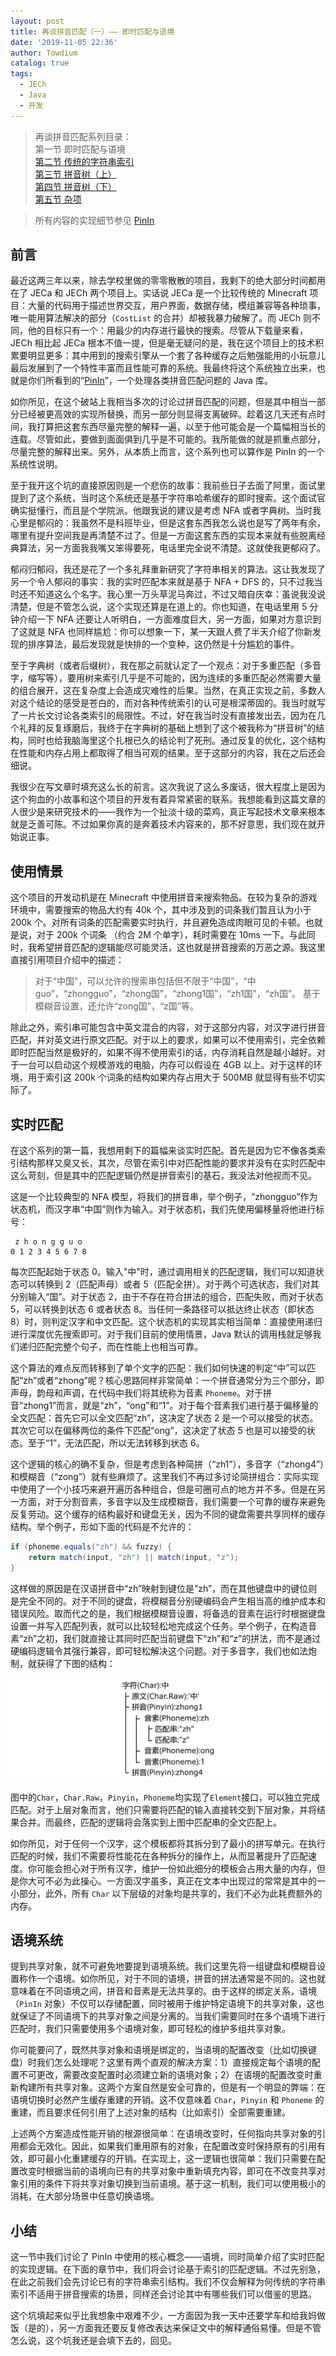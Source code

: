 ```yaml
---
layout: post
title: 再谈拼音匹配（一）—— 即时匹配与语境
date: '2019-11-05 22:36'
author: Towdium
catalog: true
tags:
  - JECh
  - Java
  - 开发
---
```


> 再谈拼音匹配系列目录：  
> 第一节 即时匹配与语境  
> [第二节 传统的字符串索引][11]  
> [第三节 拼音树（上）][12]  
> [第四节 拼音树（下）][13]  
> [第五节 杂项][14]

> 所有内容的实现细节参见 [PinIn][2]

## 前言

最近这两三年以来，除去学校里做的零零散散的项目，我剩下的绝大部分时间都用在了 JECa 和 JECh 两个项目上。实话说 JECa 是一个比较传统的 Minecraft 项目：大量的代码用于描述世界交互，用户界面，数据存储，模组兼容等各种琐事，唯一能用算法解决的部分（`CostList` 的合并）却被我暴力破解了。而 JECh 则不同，他的目标只有一个：用最少的内存进行最快的搜索。尽管从下载量来看，JECh 相比起 JECa 根本不值一提，但是毫无疑问的是，我在这个项目上的技术积累要明显更多：其中用到的搜索引擎从一个套了各种缓存之后勉强能用的小玩意儿最后发展到了一个特性丰富而且性能可靠的系统。我最终将这个系统独立出来，也就是你们所看到的“[PinIn][2]”，一个处理各类拼音匹配问题的 Java 库。

如你所见，在这个破站上我相当多次的讨论过拼音匹配的问题，但是其中相当一部分已经被更高效的实现所替换，而另一部分则显得支离破碎。趁着这几天还有点时间，我打算把这套东西尽量完整的解释一遍，以至于他可能会是一个篇幅相当长的连载。尽管如此，要做到面面俱到几乎是不可能的。我所能做的就是抓重点部分，尽量完整的解释出来。另外，从本质上而言，这个系列也可以算作是 PinIn 的一个系统性说明。

至于我开这个坑的直接原因则是一个悲伤的故事：我前些日子去面了阿里，面试里提到了这个系统，当时这个系统还是基于字符串哈希缓存的即时搜索。这个面试官确实挺懂行，而且是个学院派。他跟我说的建议是考虑 NFA 或者字典树。当时我心里是郁闷的：我虽然不是科班毕业，但是这套东西我怎么说也是写了两年有余，哪里有提升空间我是再清楚不过了。但是一方面这套东西的实现本来就有些脱离经典算法，另一方面我我嘴又笨得要死，电话里完全说不清楚。这就使我更郁闷了。

郁闷归郁闷，我还是花了一个多礼拜重新研究了字符串相关的算法。这让我发现了另一个令人郁闷的事实：我的实时匹配本来就是基于 NFA + DFS 的，只不过我当时还不知道这么个名字。我心里一万头草泥马奔过，不过又暗自庆幸：虽说我没说清楚，但是不管怎么说，这个实现还算是在道上的。你也知道，在电话里用 5 分钟介绍一下 NFA 还要让人听明白，一方面难度巨大，另一方面，如果对方意识到了这就是 NFA 也同样尴尬：你可以想象一下，某一天跟人费了半天介绍了你新发现的排序算法，最后发现就是快排的一个变种，这仍然是十分尴尬的事件。

至于字典树（或者后缀树），我在那之前就认定了一个观点：对于多重匹配（多音字，缩写等），要用树来索引几乎是不可能的，因为连续的多重匹配必然需要大量的组合展开，这在复杂度上会造成灾难性的后果。当然，在真正实现之前，多数人对这个结论的感受是苍白的，而对各种传统索引的认可是根深蒂固的。我当时就写了一片长文讨论各类索引的局限性。不过，好在我当时没有直接发出去，因为在几个礼拜的反复琢磨后，我终于在字典树的基础上想到了这个被我称为“拼音树”的结构，同时也给我脑海里这个扎根已久的结论判了死刑。通过反复的优化，这个结构在性能和内存占用上都取得了相当可观的结果。至于这部分的内容，我在之后还会细说。

我很少在写文章时填充这么长的前言。这次我说了这么多废话，很大程度上是因为这个狗血的小故事和这个项目的开发有着异常紧密的联系。我想能看到这篇文章的人很少是来研究技术的——我作为一个扯淡十级的菜鸡，真正写起技术文章来根本就是乏善可陈。不过如果你真的是奔着技术内容来的，那不好意思，我们现在就开始说正事。

## 使用情景

这个项目的开发动机是在 Minecraft 中使用拼音来搜索物品。在较为复杂的游戏环境中，需要搜索的物品大约有 40k 个，其中涉及到的词条我们暂且认为小于 200k 个。对所有词条的匹配需要实时执行，并且避免造成肉眼可见的卡顿。也就是说，对于 200k 个词条 （约合 2M 个单字），耗时需要在 10ms 一下。与此同时，我希望拼音匹配的逻辑能尽可能灵活，这也就是拼音搜索的万恶之源。我这里直接引用项目介绍中的描述：

> 对于“中国”，可以允许的搜索串包括但不限于“中国”，“中guo”，“zhongguo”，“zhong国”，“zhong1国”，“zh1国”，“zh国”。 基于模糊音设置，还允许“zong国”，“z国”等。

除此之外，索引串可能包含中英文混合的内容，对于这部分内容，对汉字进行拼音匹配，并对英文进行原文匹配。对于以上的要求，如果可以不使用索引，完全依赖即时匹配当然是极好的，如果不得不使用索引的话，内存消耗自然是越小越好。对于一台可以启动这个规模游戏的电脑，内存可以假设在 4GB 以上。对于这样的环境，用于索引这 200k 个词条的结构如果内存占用大于 500MB 就显得有些不切实际了。

## 实时匹配

在这个系列的第一篇，我想用剩下的篇幅来谈实时匹配。首先是因为它不像各类索引结构那样又臭又长，其次，尽管在索引中对匹配性能的要求并没有在实时匹配中这么苛刻，但是其中的匹配逻辑仍然是拼音索引的基石，我没法对他视而不见。

这是一个比较典型的 NFA 模型，将我们的拼音串，举个例子，“zhongguo”作为状态机，而汉字串“中国”则作为输入。对于状态机，我们先使用偏移量将他进行标号：

```
 z h o n g g u o
0 1 2 3 4 5 6 7 8
```

每次匹配起始于状态 0。输入"中"时，通过调用相关的匹配逻辑，我们可以知道状态可以转换到 2（匹配声母）或者 5（匹配全拼）。对于两个可选状态，我们对其分别输入“国”。对于状态 2，由于不存在符合拼法的组合，匹配失败，而对于状态 5，可以转换到状态 6 或者状态 8。当任何一条路径可以抵达终止状态（即状态 8）时，则判定汉字和中文匹配。这个状态机的实现其实相当简单：直接使用递归进行深度优先搜索即可。对于我们目前的使用情景，Java 默认的调用栈就足够我们递归匹配完整个句子，而在性能上也相当可靠。

这个算法的难点反而转移到了单个文字的匹配：我们如何快速的判定“中”可以匹配“zh”或者“zhong”呢？核心思路同样非常简单：一个拼音通常分为三个部分，即声母，韵母和声调，在代码中我们将其统称为音素 `Phoneme`。对于拼音“zhong1”而言，就是“zh”，“ong”和“1”。对于每个音素我们进行基于偏移量的全文匹配：首先它可以全文匹配“zh”，这决定了状态 2 是一个可以接受的状态。其次它可以在偏移两位的条件下匹配“ong”，这决定了状态 5 也是可以接受的状态。至于“1”，无法匹配，所以无法转移到状态 6。

这个逻辑的核心的确不复杂，但是考虑到各种简拼（“zh1”），多音字（“zhong4”）和模糊音（“zong”）就有些麻烦了。这里我们不再过多讨论简拼组合：实际实现中使用了一个小技巧来避开遍历各种组合，但是可圈可点的地方并不多。但是在另一方面，对于分割音素，多音字以及生成模糊音，我们需要一个可靠的缓存来避免反复劳动。这个缓存的结构最好和键盘无关，因为不同的键盘需要共享同样的缓存结构。举个例子，形如下面的代码是不允许的：

```java
if (phoneme.equals("zh") && fuzzy) {
    return match(input, "zh") || match(input, "z");
}
```

这样做的原因是在汉语拼音中“zh”映射到键位是“zh”，而在其他键盘中的键位则是完全不同的。对于不同的键盘，将模糊音分别硬编码会产生相当高的维护成本和错误风险。取而代之的是，我们根据模糊音设置，将备选的音素在运行时根据键盘设置一并写入匹配列表，就可以比较轻松地完成这个任务。举个例子，在构造音素“zh”之初，我们就直接让其同时匹配当前键盘下“zh”和“z”的拼法，而不是通过硬编码逻辑令其强行兼容，即可轻松解决这个问题。对于多音字，我们也如法炮制，就获得了下图的结构：

![模板结构][1]

图中的`Char`，`Char.Raw`，`Pinyin`，`Phoneme`均实现了`Element`接口，可以独立完成匹配。对于上层对象而言，他们只需要将匹配的输入直接转交到下层对象，并将结果合并。而最终，匹配的逻辑将会落实到上图中匹配串的全文匹配上。

如你所见，对于任何一个汉字，这个模板都将其拆分到了最小的拼写单元。在执行匹配的时候，我们不需要将性能花在各种拆分的操作上，从而显著提升了匹配速度。你可能会担心对于所有汉字，维护一份如此细分的模板会占用大量的内存，但是你大可不必为此操心。一方面汉字虽多，真正在文本中出现过的常常是其中的一小部分，此外，所有 `Char` 以下层级的对象均是共享的，我们不必为此耗费额外的内存。

## 语境系统

提到共享对象，就不可避免地要提到语境系统。我们这里先将一组键盘和模糊音设置称作一个语境。如你所见，对于不同的语境，拼音的拼法通常是不同的。这也就意味着在不同语境之间，拼音和音素是无法共享的。由于这样的绑定关系，语境（`PinIn` 对象）不仅可以存储配置，同时被用于维护特定语境下的共享对象，这也就保证了不同语境下的共享对象之间是分离的。当我们需要同时在多个语境下进行匹配时，我们只需要使用多个语境对象，即可轻松的维护多组共享对象。

你可能要问了，既然共享对象和语境是绑定的，当语境的配置改变（比如切换键盘）时我们怎么处理呢？这里有两个直观的解决方案：1）直接规定每个语境的配置不可更改，需要改变配置时必须建立新的语境对象；2）在语境的配置改变时重新构建所有共享对象。这两个方案自然是安全可靠的，但是有一个明显的弊端：在语境切换时必然产生缓存重建的开销。这不仅意味着 `Char`，`Pinyin` 和 `Phoneme` 的重建，而且要求任何引用了上述对象的结构（比如索引）全部需要重建。

上述两个方案造成性能开销的根源很简单：在语境改变时，任何指向共享对象的引用都会无效化。因此，如果我们重用原有的对象，在配置改变时保持原有的引用有效，即可最小化重建缓存的开销。在实现上，这一逻辑也很简单：我们只需要在配置改变时根据当前的语境向已有的共享对象中重新填充内容，即可在不改变共享对象引用的条件下将共享对象切换到当前语境。基于这一机制，我们可以使用极小的消耗，在大部分场景中任意切换语境。

## 小结

这一节中我们讨论了 PinIn 中使用的核心概念——语境，同时简单介绍了实时匹配的实现逻辑。在下面的章节中，我们将会讨论基于索引的匹配逻辑。不过先别急，在此之前我们会先讨论已有的字符串索引结构。我们不仅会解释为何传统的字符串索引不适用于拼音搜索的场景，同样还会讨论其中有哪些我们可以借鉴的思路。

这个坑填起来似乎比我想象中艰难不少，一方面因为我一天中还要学车和给我妈做饭（是的），另一方面我还要反复修改表达来保证文中的解释通俗易懂。但是不管怎么说，这个坑我还是会填下去的，回见。


[1]: /img/posts/2019/pinyin-search-again-1_1.png
[2]: https://github.com/Towdium/PinIn
[10]: https://www.towdium.me/2019/11/05/pinyin-search-again-1/
[11]: https://www.towdium.me/2019/11/10/pinyin-search-again-2/
[12]: https://www.towdium.me/2019/11/17/pinyin-search-again-3/
[13]: https://www.towdium.me/2019/11/20/pinyin-search-again-4/
[14]: https://www.towdium.me/2019/11/27/pinyin-search-again-5/
